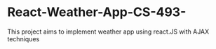 # React-Weather-App-CS-493-
This project aims to implement weather app using react.JS with AJAX techniques
